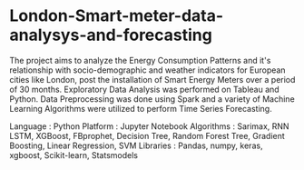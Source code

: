 # London-Smart-meter-data-analysys-and-forecasting

The project aims to analyze the Energy Consumption Patterns and it's relationship 
with socio-demographic and weather indicators for European cities like London, post 
the installation of Smart Energy Meters over a period of 30 months. Exploratory Data 
Analysis was performed on Tableau and Python. Data Preprocessing was done using Spark 
and a variety of Machine Learning Algorithms were utilized to perform Time Series Forecasting.

Language : Python
Platform : Jupyter Notebook
Algorithms : Sarimax, RNN LSTM, XGBoost, FBprophet, Decision Tree, Random Forest Tree, 
             Gradient Boosting, Linear Regression, SVM 
Libraries : Pandas, numpy, keras, xgboost, Scikit-learn, Statsmodels
